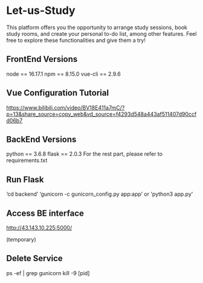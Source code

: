# Let-us-Study
This platform offers you the opportunity to arrange study sessions, book study rooms, and create your personal to-do list, among other features. Feel free to explore these functionalities and give them a try!

## FrontEnd Versions

node == 16.17.1
npm == 8.15.0
vue-cli == 2.9.6

## Vue Configuration Tutorial

https://www.bilibili.com/video/BV18E411a7mC/?p=13&share_source=copy_web&vd_source=f4293d548a443af511407d90ccfd06b7

## BackEnd Versions

python == 3.6.8
flask == 2.0.3
For the rest part, please refer to requirements.txt

## Run Flask

‘cd backend’ 
‘gunicorn -c gunicorn_config.py app:app’
or 
'python3 app.py'

## Access BE interface

http://43.143.10.225:5000/

(temporary)

## Delete Service

ps -ef | grep gunicorn
kill -9  [pid]